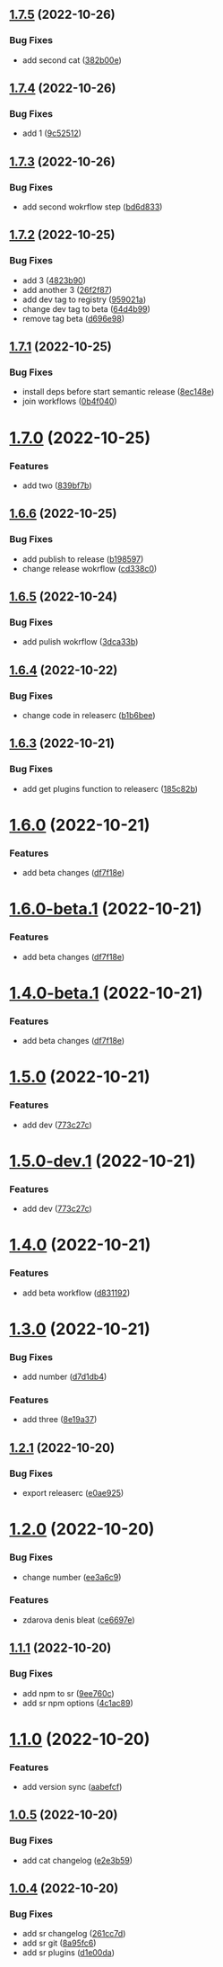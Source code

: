 ## [1.7.5](https://github.com/smithjke/sr-test/compare/v1.7.4...v1.7.5) (2022-10-26)


### Bug Fixes

* add second cat ([382b00e](https://github.com/smithjke/sr-test/commit/382b00ebe8b2f37c00ffc88302cf7dd75b3c630e))

## [1.7.4](https://github.com/smithjke/sr-test/compare/v1.7.3...v1.7.4) (2022-10-26)


### Bug Fixes

* add 1 ([9c52512](https://github.com/smithjke/sr-test/commit/9c52512ddb28ea6169bddd47fe590537c490af6c))

## [1.7.3](https://github.com/smithjke/sr-test/compare/v1.7.2...v1.7.3) (2022-10-26)


### Bug Fixes

* add second wokrflow step ([bd6d833](https://github.com/smithjke/sr-test/commit/bd6d8335013d5eeb58c934f8770bbb392b6dae9c))

## [1.7.2](https://github.com/smithjke/sr-test/compare/v1.7.1...v1.7.2) (2022-10-25)


### Bug Fixes

* add 3 ([4823b90](https://github.com/smithjke/sr-test/commit/4823b90b33d4c868d4c6dc8940a1847796f039f9))
* add another 3 ([26f2f87](https://github.com/smithjke/sr-test/commit/26f2f8779c64e5728fd7b460268c8f31a32434f4))
* add dev tag to registry ([959021a](https://github.com/smithjke/sr-test/commit/959021a839830f92781e1f631910430b912fa3fa))
* change dev tag to beta ([64d4b99](https://github.com/smithjke/sr-test/commit/64d4b99a63d2103d908d1725bfbbe51bc899406b))
* remove tag beta ([d696e98](https://github.com/smithjke/sr-test/commit/d696e982fcb294fae879b4549130df526a7f2106))

## [1.7.1](https://github.com/smithjke/sr-test/compare/v1.7.0...v1.7.1) (2022-10-25)


### Bug Fixes

* install deps before start semantic release ([8ec148e](https://github.com/smithjke/sr-test/commit/8ec148e7b28fc4696f9ad834ea7a299cf4971bc7))
* join workflows ([0b4f040](https://github.com/smithjke/sr-test/commit/0b4f0406107830bd8090dfe5da809ee8bb891cb4))

# [1.7.0](https://github.com/smithjke/sr-test/compare/v1.6.6...v1.7.0) (2022-10-25)


### Features

* add two ([839bf7b](https://github.com/smithjke/sr-test/commit/839bf7b3c16b5ee9ac17e3f5204738e70931846b))

## [1.6.6](https://github.com/smithjke/sr-test/compare/v1.6.5...v1.6.6) (2022-10-25)


### Bug Fixes

* add publish to release ([b198597](https://github.com/smithjke/sr-test/commit/b198597709fb4cdd8bcea52409bf33ae37679ae3))
* change release wokrflow ([cd338c0](https://github.com/smithjke/sr-test/commit/cd338c0f5b9aff54164a9867ee3daac5ee95ff00))

## [1.6.5](https://github.com/smithjke/sr-test/compare/v1.6.4...v1.6.5) (2022-10-24)


### Bug Fixes

* add pulish wokrflow ([3dca33b](https://github.com/smithjke/sr-test/commit/3dca33bf92d2be2164b3b4e28a0c081497c748c7))

## [1.6.4](https://github.com/smithjke/sr-test/compare/v1.6.3...v1.6.4) (2022-10-22)


### Bug Fixes

* change code in releaserc ([b1b6bee](https://github.com/smithjke/sr-test/commit/b1b6beec9026e8f1a0b32f28864d92e0648f72b1))

## [1.6.3](https://github.com/smithjke/sr-test/compare/v1.6.2...v1.6.3) (2022-10-21)


### Bug Fixes

* add get plugins function to releaserc ([185c82b](https://github.com/smithjke/sr-test/commit/185c82b4d8430690e81fe3b6c20c16cb9a9ba48d))

# [1.6.0](https://github.com/smithjke/sr-test/compare/v1.5.0...v1.6.0) (2022-10-21)


### Features

* add beta changes ([df7f18e](https://github.com/smithjke/sr-test/commit/df7f18ecf76e52f01f7ee3fa44c10cf254a9a480))

# [1.6.0-beta.1](https://github.com/smithjke/sr-test/compare/v1.5.0...v1.6.0-beta.1) (2022-10-21)


### Features

* add beta changes ([df7f18e](https://github.com/smithjke/sr-test/commit/df7f18ecf76e52f01f7ee3fa44c10cf254a9a480))

# [1.4.0-beta.1](https://github.com/smithjke/sr-test/compare/v1.3.0...v1.4.0-beta.1) (2022-10-21)


### Features

* add beta changes ([df7f18e](https://github.com/smithjke/sr-test/commit/df7f18ecf76e52f01f7ee3fa44c10cf254a9a480))

# [1.5.0](https://github.com/smithjke/sr-test/compare/v1.4.0...v1.5.0) (2022-10-21)


### Features

* add dev ([773c27c](https://github.com/smithjke/sr-test/commit/773c27cbb3691c579a3140f2e8a7d57e29326805))

# [1.5.0-dev.1](https://github.com/smithjke/sr-test/compare/v1.4.0...v1.5.0-dev.1) (2022-10-21)


### Features

* add dev ([773c27c](https://github.com/smithjke/sr-test/commit/773c27cbb3691c579a3140f2e8a7d57e29326805))

# [1.4.0](https://github.com/smithjke/sr-test/compare/v1.3.0...v1.4.0) (2022-10-21)


### Features

* add beta workflow ([d831192](https://github.com/smithjke/sr-test/commit/d8311926f83a6e95a452e371209b3b8c05cf9b6f))

# [1.3.0](https://github.com/smithjke/sr-test/compare/v1.2.1...v1.3.0) (2022-10-21)


### Bug Fixes

* add number ([d7d1db4](https://github.com/smithjke/sr-test/commit/d7d1db43f89532928e50a0c2ec654fe3f0ce91a0))


### Features

* add three ([8e19a37](https://github.com/smithjke/sr-test/commit/8e19a370ecf4f66dddbba5dc202267187a6c4717))

## [1.2.1](https://github.com/smithjke/sr-test/compare/v1.2.0...v1.2.1) (2022-10-20)


### Bug Fixes

* export releaserc ([e0ae925](https://github.com/smithjke/sr-test/commit/e0ae9253bf792b78c9745b3a508319773ecc2871))

# [1.2.0](https://github.com/smithjke/sr-test/compare/v1.1.1...v1.2.0) (2022-10-20)


### Bug Fixes

* change number ([ee3a6c9](https://github.com/smithjke/sr-test/commit/ee3a6c9737f925bcc32bc50eb6a19278e63db1ed))


### Features

* zdarova denis bleat ([ce6697e](https://github.com/smithjke/sr-test/commit/ce6697e3f432b06f030c00c9576e7e053448f6d3))

## [1.1.1](https://github.com/smithjke/sr-test/compare/v1.1.0...v1.1.1) (2022-10-20)


### Bug Fixes

* add npm to sr ([9ee760c](https://github.com/smithjke/sr-test/commit/9ee760c8fe6ae5c050d621fcfb3722dedf420bc2))
* add sr npm options ([4c1ac89](https://github.com/smithjke/sr-test/commit/4c1ac89d47870b8226a3de648df92deb0acaaac0))

# [1.1.0](https://github.com/smithjke/sr-test/compare/v1.0.5...v1.1.0) (2022-10-20)


### Features

* add version sync ([aabefcf](https://github.com/smithjke/sr-test/commit/aabefcf184d995841eb7c6f40f2b7af63644ea06))

## [1.0.5](https://github.com/smithjke/sr-test/compare/v1.0.4...v1.0.5) (2022-10-20)


### Bug Fixes

* add cat changelog ([e2e3b59](https://github.com/smithjke/sr-test/commit/e2e3b59812477ab57a7a711cd44fbcea36f1d32c))

## [1.0.4](https://github.com/smithjke/sr-test/compare/v1.0.3...v1.0.4) (2022-10-20)


### Bug Fixes

* add sr changelog ([261cc7d](https://github.com/smithjke/sr-test/commit/261cc7da98cb7e92f98638f7ea6ddbb2897898dc))
* add sr git ([8a95fc6](https://github.com/smithjke/sr-test/commit/8a95fc6149bf6f28fd7e6b952f1e29a99427988c))
* add sr plugins ([d1e00da](https://github.com/smithjke/sr-test/commit/d1e00da77d2661bf5d75f925658022ca1b5def92))
